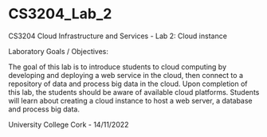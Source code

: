 # CS3204_Lab_2
CS3204 Cloud Infrastructure and Services - Lab 2: Cloud instance

Laboratory Goals / Objectives:


The goal of this lab is to introduce students to cloud computing by developing and deploying a web service in the cloud, then connect to a repository of data and process 
big data in the cloud. Upon completion of this lab, the students should be aware of available cloud platforms. Students will learn about creating a cloud instance to host a web server, a database and process big data.

University College Cork - 14/11/2022

